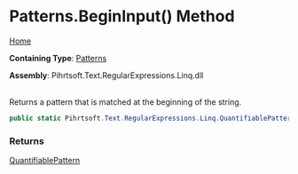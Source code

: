 # Patterns\.BeginInput\(\) Method

[Home](../../../../../../README.md)

**Containing Type**: [Patterns](../README.md)

**Assembly**: Pihrtsoft\.Text\.RegularExpressions\.Linq\.dll

\
Returns a pattern that is matched at the beginning of the string\.

```csharp
public static Pihrtsoft.Text.RegularExpressions.Linq.QuantifiablePattern BeginInput()
```

### Returns

[QuantifiablePattern](../../QuantifiablePattern/README.md)

